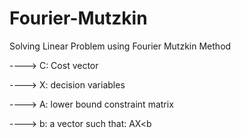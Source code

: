 # Fourier-Mutzkin
Solving Linear Problem using Fourier Mutzkin Method 

----> C: Cost vector

----> X: decision variables

----> A: lower bound constraint matrix

----> b:  a vector such that: AX<b 
